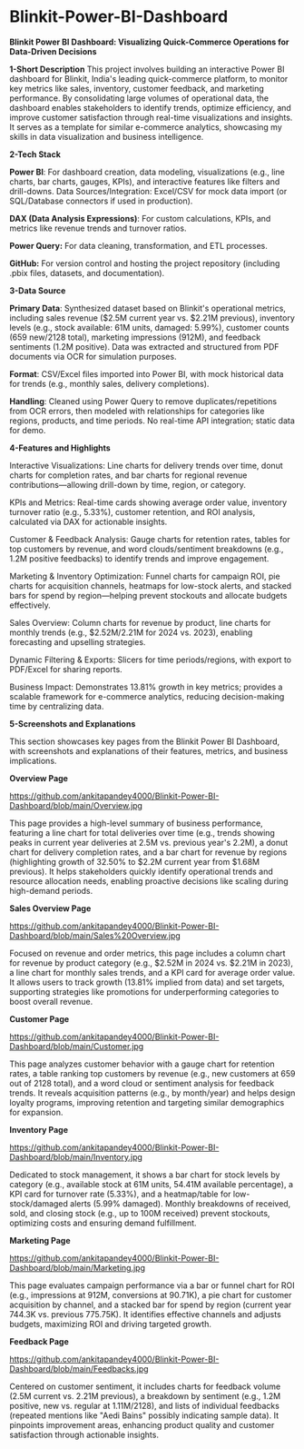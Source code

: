 # Blinkit-Power-BI-Dashboard
**Blinkit Power BI Dashboard: Visualizing Quick-Commerce Operations for Data-Driven Decisions**

**1-Short Description**
This project involves building an interactive Power BI dashboard for Blinkit, India's leading quick-commerce platform, to monitor key metrics like sales, inventory, customer feedback, and marketing performance. By consolidating large volumes of operational data, the dashboard enables stakeholders to identify trends, optimize efficiency, and improve customer satisfaction through real-time visualizations and insights. It serves as a template for similar e-commerce analytics, showcasing my skills in data visualization and business intelligence.

**2-Tech Stack**

**Power BI**: For dashboard creation, data modeling, visualizations (e.g., line charts, bar charts, gauges, KPIs), and interactive features like filters and drill-downs.
Data Sources/Integration: Excel/CSV for mock data import (or SQL/Database connectors if used in production).

**DAX (Data Analysis Expressions)**: For custom calculations, KPIs, and metrics like revenue trends and turnover ratios.

**Power Query:** For data cleaning, transformation, and ETL processes.

**GitHub:** For version control and hosting the project repository (including .pbix files, datasets, and documentation).

**3-Data Source**

**Primary Data**: Synthesized dataset based on Blinkit's operational metrics, including sales revenue ($2.5M current year vs. $2.21M previous), inventory levels (e.g., stock available: 61M units, damaged: 5.99%), customer counts (659 new/2128 total), marketing impressions (912M), and feedback sentiments (1.2M positive). Data was extracted and structured from PDF documents via OCR for simulation purposes.

**Format**: CSV/Excel files imported into Power BI, with mock historical data for trends (e.g., monthly sales, delivery completions).

**Handling**: Cleaned using Power Query to remove duplicates/repetitions from OCR errors, then modeled with relationships for categories like regions, products, and time periods. No real-time API integration; static data for demo.

**4-Features and Highlights**

Interactive Visualizations: Line charts for delivery trends over time, donut charts for completion rates, and bar charts for regional revenue contributions—allowing drill-down by time, region, or category.

KPIs and Metrics: Real-time cards showing average order value, inventory turnover ratio (e.g., 5.33%), customer retention, and ROI analysis, calculated via DAX for actionable insights.

Customer & Feedback Analysis: Gauge charts for retention rates, tables for top customers by revenue, and word clouds/sentiment breakdowns (e.g., 1.2M positive feedbacks) to identify trends and improve engagement.

Marketing & Inventory Optimization: Funnel charts for campaign ROI, pie charts for acquisition channels, heatmaps for low-stock alerts, and stacked bars for spend by region—helping prevent stockouts and allocate budgets effectively.

Sales Overview: Column charts for revenue by product, line charts for monthly trends (e.g., $2.52M/2.21M for 2024 vs. 2023), enabling forecasting and upselling strategies.

Dynamic Filtering & Exports: Slicers for time periods/regions, with export to PDF/Excel for sharing reports.

Business Impact: Demonstrates 13.81% growth in key metrics; provides a scalable framework for e-commerce analytics, reducing decision-making time by centralizing data.

**5-Screenshots and Explanations**

This section showcases key pages from the Blinkit Power BI Dashboard, with screenshots and explanations of their features, metrics, and business implications.

**Overview Page**

https://github.com/ankitapandey4000/Blinkit-Power-BI-Dashboard/blob/main/Overview.jpg

This page provides a high-level summary of business performance, featuring a line chart for total deliveries over time (e.g., trends showing peaks in current year deliveries at 2.5M vs. previous year's 2.2M), a donut chart for delivery completion rates, and a bar chart for revenue by regions (highlighting growth of 32.50% to $2.2M current year from $1.68M previous). It helps stakeholders quickly identify operational trends and resource allocation needs, enabling proactive decisions like scaling during high-demand periods.

**Sales Overview Page**

 https://github.com/ankitapandey4000/Blinkit-Power-BI-Dashboard/blob/main/Sales%20Overview.jpg

Focused on revenue and order metrics, this page includes a column chart for revenue by product category (e.g., $2.52M in 2024 vs. $2.21M in 2023), a line chart for monthly sales trends, and a KPI card for average order value. It allows users to track growth (13.81% implied from data) and set targets, supporting strategies like promotions for underperforming categories to boost overall revenue.

**Customer Page**

https://github.com/ankitapandey4000/Blinkit-Power-BI-Dashboard/blob/main/Customer.jpg

This page analyzes customer behavior with a gauge chart for retention rates, a table ranking top customers by revenue (e.g., new customers at 659 out of 2128 total), and a word cloud or sentiment analysis for feedback trends. It reveals acquisition patterns (e.g., by month/year) and helps design loyalty programs, improving retention and targeting similar demographics for expansion.

**Inventory Page**

https://github.com/ankitapandey4000/Blinkit-Power-BI-Dashboard/blob/main/Inventory.jpg

Dedicated to stock management, it shows a bar chart for stock levels by category (e.g., available stock at 61M units, 54.41M available percentage), a KPI card for turnover rate (5.33%), and a heatmap/table for low-stock/damaged alerts (5.99% damaged). Monthly breakdowns of received, sold, and closing stock (e.g., up to 100M received) prevent stockouts, optimizing costs and ensuring demand fulfillment.

**Marketing Page**

https://github.com/ankitapandey4000/Blinkit-Power-BI-Dashboard/blob/main/Marketing.jpg

This page evaluates campaign performance via a bar or funnel chart for ROI (e.g., impressions at 912M, conversions at 90.71K), a pie chart for customer acquisition by channel, and a stacked bar for spend by region (current year 744.3K vs. previous 775.75K). It identifies effective channels and adjusts budgets, maximizing ROI and driving targeted growth.

**Feedback Page**

https://github.com/ankitapandey4000/Blinkit-Power-BI-Dashboard/blob/main/Feedbacks.jpg

Centered on customer sentiment, it includes charts for feedback volume (2.5M current vs. 2.21M previous), a breakdown by sentiment (e.g., 1.2M positive, new vs. regular at 1.11M/2128), and lists of individual feedbacks (repeated mentions like "Aedi Bains" possibly indicating sample data). It pinpoints improvement areas, enhancing product quality and customer satisfaction through actionable insights.



